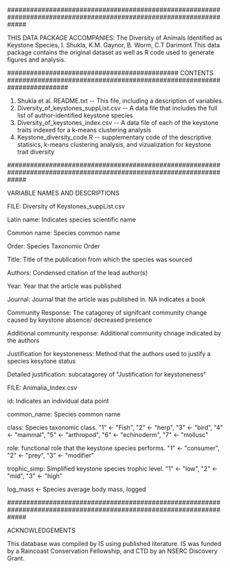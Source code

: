 #####################################################################################################################

THIS DATA PACKAGE ACCOMPANIES: The Diversity of Animals Identified as Keystone Species, I. Shukla, K.M. Gaynor, B. Worm, C.T Darimont
This data package contains the original dataset as well as R code used to generate figures and analysis.

############################################# CONTENTS ######################################################################## 

1. Shukla et al. README.txt -- This file, including a description of variables.
2. Diversity_of_keystones_suppList.csv --  A data file that includes the full list of author-identified keystone species
3. Diversity_of_keystones_index.csv -- A data file of each of the keystone traits indexed for a k-means clustering analysis
4. Keystone_diversity_code.R -- supplementary code of the descriptive statisics, k-means clustering analysis, and vizualization for keystone trait diversity

#####################################################################################################################

VARIABLE NAMES AND DESCRIPTIONS

FILE: Diversity of Keystones_suppList.csv

Latin name: Indicates species scientific name

Common name: Species common name

Order: Species Taxonomic Order

Title: Title of the publication from which the species was sourced 

Authors: Condensed citation of the lead author(s)

Year: Year that the article was published

Journal: Journal that the article was published in. NA indicates a book

Community Response: The catagorey of signifcant community change caused by keystone absence/ decreased presence 

Additional community response: Additional community chnage indicated by the authors

Justification for keystoneness: Method that the authors used to justify a species kesytone status

Detailed justification: subcatagorey of "Justification for keystoneness"

FILE: Animalia_Index.csv

id: Indicates an individual data point

common_name: Species common name

class: Species taxonomic class. "1" <- "Fish", "2" <- "herp", "3" <- "bird", "4" <- "mammal", "5" <- "arthropod", "6" <- "echinoderm", "7" <- "mollusc"

role: functional role that the keystone species performs. "1" <- "consumer", "2" <- "prey", "3" <- "modifier"

trophic_simp: Simplified keystone species trophic level. "1" <- "low", "2" <- "mid", "3" <- "high" 

log_mass <- Species average body mass, logged 

#####################################################################################################################

ACKNOWLEDGEMENTS

This database was compiled by IS using published literature. IS was funded by a Raincoast Conservation Fellowship, and CTD by an NSERC Discovery Grant.






